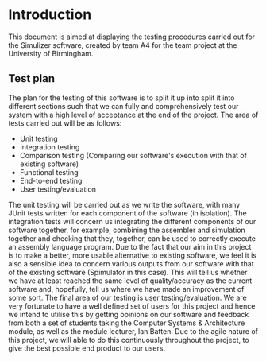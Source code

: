Introduction
============
This document is aimed at displaying the testing procedures carried out for the Simulizer software, created by team A4 for the team project at the University of Birmingham.

Test plan
---------
The plan for the testing of this software is to split it up into split it into different sections such that we can fully and comprehensively test our system with a high level of acceptance at the end of the project. The area of tests carried out will be as follows:

- Unit testing
- Integration testing
- Comparison testing (Comparing our software's execution with that of existing software)
- Functional testing
- End-to-end testing
- User testing/evaluation

The unit testing will be carried out as we write the software, with many JUnit tests written for each component of the software (in isolation). The integration tests will concern us integrating the different components of our software together, for example, combining the assembler and simulation together and checking that they, together, can be used to correctly execute an assembly language program. Due to the fact that our aim in this project is to make a better, more usable alternative to existing software, we feel it is also a sensible idea to concern various outputs from our software with that of the existing software (Spimulator in this case). This will tell us whether we have at least reached the same level of quality/accuracy as the current software and, hopefully, tell us where we have made an improvement of some sort. The final area of our testing is user testing/evaluation. We are very fortunate to have a well defined set of users for this project and hence we intend to utilise this by getting opinions on our software and feedback from both a set of students taking the Computer Systems &amp; Architecture module, as well as the module lecturer, Ian Batten. Due to the agile nature of this project, we will able to do this continuously throughout the project, to give the best possible end product to our users.
